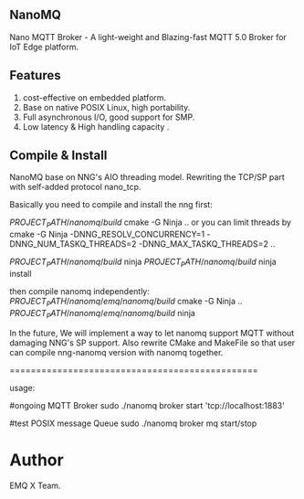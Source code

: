 ## NanoMQ

Nano MQTT Broker - A light-weight and Blazing-fast MQTT 5.0 Broker for IoT Edge platform.

## Features

1. cost-effective on embedded platform.
2. Base on native POSIX Linux, high portability.
3. Full asynchronous I/O, good support for SMP.
4. Low latency & High handling capacity .





## Compile & Install

NanoMQ base on NNG's AIO threading model. Rewriting the TCP/SP part with self-added protocol nano_tcp.

Basically you need to compile and install the nng first:

$PROJECT_PATH/nanomq/build$ cmake -G Ninja .. 
or you can limit threads by
cmake -G Ninja -DNNG_RESOLV_CONCURRENCY=1 -DNNG_NUM_TASKQ_THREADS=2 -DNNG_MAX_TASKQ_THREADS=2  ..

$PROJECT_PATH/nanomq/build$ ninja 
$PROJECT_PATH/nanomq/build$ ninja install

then compile nanomq independently:
$PROJECT_PATH/nanomq/emq/nanomq/build$ cmake -G Ninja ..
$PROJECT_PATH/nanomq/emq/nanomq/build$ ninja

In the future, We will  implement a way to let nanomq support MQTT without damaging NNG's SP support.
Also rewrite CMake and MakeFile so that user can compile nng-nanomq version with nanomq together.

===============================================

usage:

#ongoing MQTT Broker
sudo ./nanomq broker start 'tcp://localhost:1883'

#test POSIX message Queue
sudo ./nanomq broker mq start/stop  

# Author

EMQ X Team.

